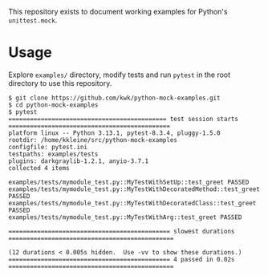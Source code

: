 This repository exists to document working examples for Python's `unittest.mock`.

# Usage

Explore `examples/` directory, modify tests and run `pytest` in the root directory to use this repository.

```console
$ git clone https://github.com/kwk/python-mock-examples.git
$ cd python-mock-examples
$ pytest
============================================ test session starts =============================================
platform linux -- Python 3.13.1, pytest-8.3.4, pluggy-1.5.0
rootdir: /home/kkleine/src/python-mock-examples
configfile: pytest.ini
testpaths: examples/tests
plugins: darkgraylib-1.2.1, anyio-3.7.1
collected 4 items                                                                                            

examples/tests/mymodule_test.py::MyTestWithSetUp::test_greet PASSED
examples/tests/mymodule_test.py::MyTestWithDecoratedMethod::test_greet PASSED
examples/tests/mymodule_test.py::MyTestWithDecoratedClass::test_greet PASSED
examples/tests/mymodule_test.py::MyTestWithArg::test_greet PASSED

============================================= slowest durations ==============================================

(12 durations < 0.005s hidden.  Use -vv to show these durations.)
============================================= 4 passed in 0.02s ==============================================
```

